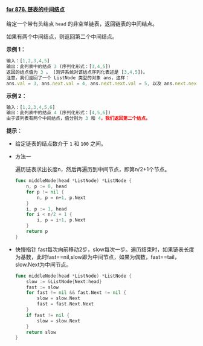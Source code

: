 #### [for 876. 链表的中间结点](https://leetcode-cn.com/problems/middle-of-the-linked-list/)

给定一个带有头结点 `head` 的非空单链表，返回链表的中间结点。

如果有两个中间结点，则返回第二个中间结点。

**示例 1：**

```js
输入：[1,2,3,4,5]
输出：此列表中的结点 3 (序列化形式：[3,4,5])
返回的结点值为 3 。 (测评系统对该结点序列化表述是 [3,4,5])。
注意，我们返回了一个 ListNode 类型的对象 ans，这样：
ans.val = 3, ans.next.val = 4, ans.next.next.val = 5, 以及 ans.next.next.next = NULL.
```

**示例 2：**

```js
输入：[1,2,3,4,5,6]
输出：此列表中的结点 4 (序列化形式：[4,5,6])
由于该列表有两个中间结点，值分别为 3 和 4，我们返回第二个结点。
```

**提示：**

- 给定链表的结点数介于 `1` 和 `100` 之间。

- 方法一

  遍历链表求出长度n，然后再遍历到中间节点，即第n/2+1个节点。

  ```go
  func middleNode(head *ListNode) *ListNode {
      n, p := 0, head
      for p != nil {    
          n, p = n+1, p.Next
      }
      i, p := 1, head
      for i < n/2 + 1 {
          i, p = i+1, p.Next
      }
      return p
  }
  ```

- 快慢指针 fast每次向前移动2步，slow每次一步。遍历结束时，如果链表长度为基数，此时fast==nil,slow即为中间节点，如果为偶数，fast==tail，slow.Next为中间节点。

  ```go
  func middleNode(head *ListNode) *ListNode {
      slow := &ListNode{Next:head}
      fast := slow
      for fast != nil && fast.Next != nil {
          slow = slow.Next
          fast = fast.Next.Next
      }
      if fast != nil {
          slow = slow.Next
      }
      return slow
  }
  ```